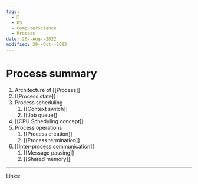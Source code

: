 ```yaml
---
tags:
  - 🌱
  - OS
  - ComputerScience
  - Process
date: 26--Aug--2022
modified: 29--Oct--2023
---
```


# Process summary

1. Architecture of [[Process]]
2. [[Process state]]
3. Process scheduling
    1. [[Context switch]]
    2. [[Job queue]]
4. [[CPU Scheduling concept]]
5. Process operations
    1. [[Process creation]]
    2. [[Process termination]]
6. [[Inter-process communication]]
    1. [[Message passing]]
    2. [[Shared memory]]

---
Links: 